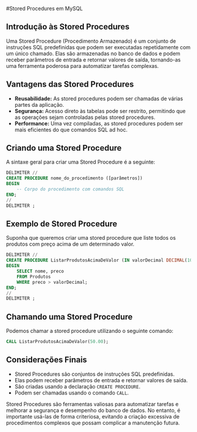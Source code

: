 #Stored Procedures em MySQL

## Introdução às Stored Procedures

Uma Stored Procedure (Procedimento Armazenado) é um conjunto de instruções SQL predefinidas que podem ser executadas repetidamente com um único chamado. Elas são armazenadas no banco de dados e podem receber parâmetros de entrada e retornar valores de saída, tornando-as uma ferramenta poderosa para automatizar tarefas complexas.

## Vantagens das Stored Procedures

- **Reusabilidade:** As stored procedures podem ser chamadas de várias partes da aplicação.
- **Segurança:** Acesso direto às tabelas pode ser restrito, permitindo que as operações sejam controladas pelas stored procedures.
- **Performance:** Uma vez compiladas, as stored procedures podem ser mais eficientes do que comandos SQL ad hoc.

## Criando uma Stored Procedure

A sintaxe geral para criar uma Stored Procedure é a seguinte:

```sql
DELIMITER //
CREATE PROCEDURE nome_do_procedimento ([parâmetros])
BEGIN
    -- Corpo do procedimento com comandos SQL
END;
//
DELIMITER ;
```

## Exemplo de Stored Procedure

Suponha que queremos criar uma stored procedure que liste todos os produtos com preço acima de um determinado valor.

```sql
DELIMITER //
CREATE PROCEDURE ListarProdutosAcimaDeValor (IN valorDecimal DECIMAL(10, 2))
BEGIN
    SELECT nome, preco
    FROM Produtos
    WHERE preco > valorDecimal;
END;
//
DELIMITER ;
```

## Chamando uma Stored Procedure

Podemos chamar a stored procedure utilizando o seguinte comando:

```sql
CALL ListarProdutosAcimaDeValor(50.00);
```

## Considerações Finais

- Stored Procedures são conjuntos de instruções SQL predefinidas.
- Elas podem receber parâmetros de entrada e retornar valores de saída.
- São criadas usando a declaração `CREATE PROCEDURE`.
- Podem ser chamadas usando o comando `CALL`.

Stored Procedures são ferramentas valiosas para automatizar tarefas e melhorar a segurança e desempenho do banco de dados. No entanto, é importante usá-las de forma criteriosa, evitando a criação excessiva de procedimentos complexos que possam complicar a manutenção futura.
